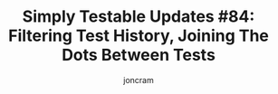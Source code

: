 ---
title: "Simply Testable Updates #84: Filtering Test History, Joining The Dots Between Tests"
author: joncram
newsletter_meta:
    issue_number: 84th
    url: https://us5.campaign-archive2.com/?u=ac75e33d993d2b502e333ddd0&amp;id=38a7b68f0e
    highlights:
        - Filtering test history
        - Joining the dots between tests
    closing_sentence: Expect the next newsletter in a week from now on 16 April 2014
---